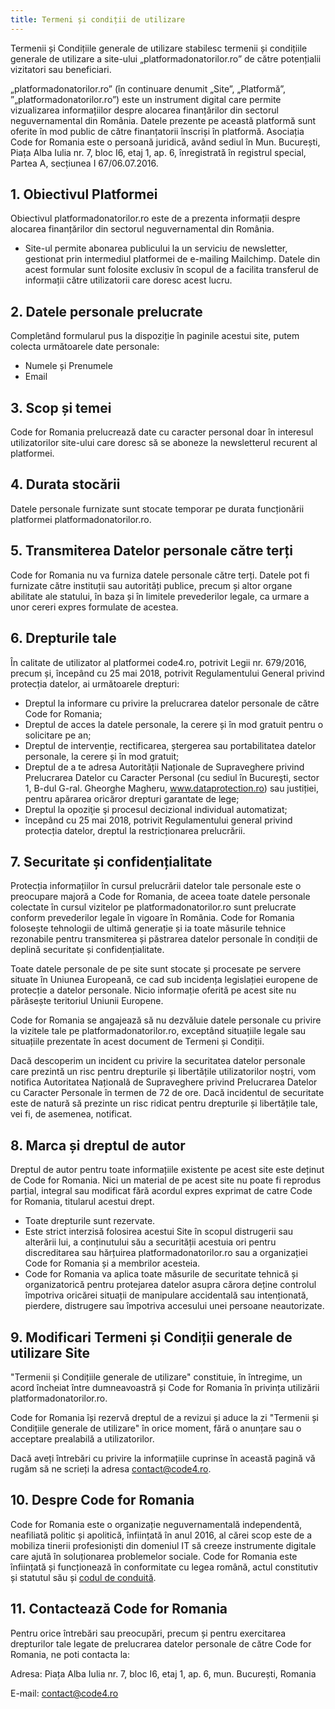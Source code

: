 ```yaml
---
title: Termeni și condiții de utilizare
---
```


Termenii și Condițiile generale de utilizare stabilesc termenii și condițiile generale de utilizare a site-ului „platformadonatorilor.ro” de către potențialii vizitatori sau beneficiari.

„platformadonatorilor.ro” (în continuare denumit „Site”, „Platformă”, ”„platformadonatorilor.ro”) este un instrument digital care permite vizualizarea informațiilor despre alocarea finanțărilor din sectorul neguvernamental din România. Datele prezente pe această platformă sunt oferite în mod public de către finanțatorii înscriși în platformă. Asociația Code for Romania este o persoană juridică, având sediul în Mun. București, Piața Alba Iulia nr. 7, bloc I6, etaj 1, ap. 6, înregistrată în registrul special, Partea A, secțiunea I 67/06.07.2016.

## 1. Obiectivul Platformei

Obiectivul platformadonatorilor.ro este de a prezenta informații despre alocarea finanțărilor din sectorul neguvernamental din România.

- Site-ul permite abonarea publicului la un serviciu de newsletter, gestionat prin intermediul platformei de e-mailing Mailchimp. Datele din acest formular sunt folosite exclusiv în scopul de a facilita transferul de informații către utilizatorii care doresc acest lucru.

## 2. Datele personale prelucrate

Completând formularul pus la dispoziție în paginile acestui site, putem colecta următoarele date personale:
- Numele și Prenumele
- Email

## 3. Scop și temei

Code for Romania prelucrează date cu caracter personal doar în interesul utilizatorilor site-ului care doresc să se aboneze la newsletterul recurent al platformei.

## 4. Durata stocării

Datele personale furnizate sunt stocate temporar pe durata funcționării platformei platformadonatorilor.ro.

## 5. Transmiterea Datelor personale către terți

Code for Romania nu va furniza datele personale către terți. Datele pot fi furnizate către instituții sau autorități publice, precum și altor organe abilitate ale statului, în baza și în limitele prevederilor legale, ca urmare a unor cereri expres formulate de acestea.

## 6. Drepturile tale

În calitate de utilizator al platformei code4.ro, potrivit Legii nr. 679/2016, precum și, începând cu 25 mai 2018, potrivit Regulamentului General privind protecția datelor, ai următoarele drepturi:

- Dreptul la informare cu privire la prelucrarea datelor personale de către Code for Romania;
- Dreptul de acces la datele personale, la cerere și în mod gratuit pentru o solicitare pe an;
- Dreptul de intervenție, rectificarea, ștergerea sau portabilitatea datelor personale, la cerere și în mod gratuit;
- Dreptul de a te adresa Autorității Naționale de Supraveghere privind Prelucrarea Datelor cu Caracter Personal (cu sediul în Bucureşti, sector 1, B-dul G-ral. Gheorghe Magheru, www.dataprotection.ro) sau justiției, pentru apărarea oricăror drepturi garantate de lege;
- Dreptul la opoziţie şi procesul decizional individual automatizat;
- începând cu 25 mai 2018, potrivit Regulamentului general privind protecția datelor, dreptul la restricționarea prelucrării.

## 7. Securitate și confidențialitate

Protecția informațiilor în cursul prelucrării datelor tale personale este o preocupare majoră a Code for Romania, de aceea toate datele personale colectate în cursul vizitelor pe platformadonatorilor.ro sunt prelucrate conform prevederilor legale în vigoare în România. Code for Romania folosește tehnologii de ultimă generație și ia toate măsurile tehnice rezonabile pentru transmiterea și păstrarea datelor personale în condiții de deplină securitate și confidențialitate.

Toate datele personale de pe site sunt stocate și procesate pe servere situate în Uniunea Europeană, ce cad sub incidența legislației europene de protecție a datelor personale. Nicio informație oferită pe acest site nu părăsește teritoriul Uniunii Europene.

Code for Romania se angajează să nu dezvăluie datele personale cu privire la vizitele tale pe platformadonatorilor.ro, exceptând situațiile legale sau situațiile prezentate în acest document de Termeni și Condiții.

Dacă descoperim un incident cu privire la securitatea datelor personale care prezintă un risc pentru drepturile și libertățile utilizatorilor noștri, vom notifica Autoritatea Națională de Supraveghere privind Prelucrarea Datelor cu Caracter Personale în termen de 72 de ore. Dacă incidentul de securitate este de natură să prezinte un risc ridicat pentru drepturile și libertățile tale, vei fi, de asemenea, notificat.

## 8. Marca și dreptul de autor

Dreptul de autor pentru toate informațiile existente pe acest site este deținut de Code for Romania. Nici un material de pe acest site nu poate fi reprodus parțial, integral sau modificat fără acordul expres exprimat de catre Code for Romania, titularul acestui drept.
- Toate drepturile sunt rezervate.
- Este strict interzisă folosirea acestui Site în scopul distrugerii sau alterării lui, a conținutului său a securității acestuia ori pentru discreditarea sau hărțuirea platformadonatorilor.ro sau a organizației Code for Romania și a membrilor acesteia.
- Code for Romania va aplica toate măsurile de securitate tehnică și organizatorică pentru protejarea datelor asupra cărora deține controlul împotriva oricărei situații de manipulare accidentală sau intenționată, pierdere, distrugere sau împotriva accesului unei persoane neautorizate.

## 9. Modificari Termeni și Condiții generale de utilizare Site

"Termenii și Condițiile generale de utilizare" constituie, în întregime, un acord încheiat între dumneavoastră și Code for Romania în privința utilizării platformadonatorilor.ro.

Code for Romania își rezervă dreptul de a revizui și aduce la zi "Termenii și Condițiile generale de utilizare" în orice moment, fără o anunțare sau o acceptare prealabilă a utilizatorilor.

Dacă aveți întrebări cu privire la informațiile cuprinse în această pagină vă rugăm să ne scrieți la adresa contact@code4.ro.

## 10. Despre Code for Romania

Code for Romania este o organizație neguvernamentală independentă, neafiliată politic și apolitică, înființată în anul 2016, al cărei scop este de a mobiliza tinerii profesioniști din domeniul IT să creeze instrumente digitale care ajută în soluționarea problemelor sociale. Code for Romania este înființată și funcționează în conformitate cu legea română, actul constitutiv și statutul său și [codul de conduită](https://code4.ro/codul-de-conduita/).

## 11. Contactează Code for Romania

Pentru orice întrebări sau preocupări, precum și pentru exercitarea drepturilor tale legate de prelucrarea datelor personale de către Code for Romania, ne poti contacta la:

Adresa: Piața Alba Iulia nr. 7, bloc I6, etaj 1, ap. 6, mun. București, Romania

E-mail: contact@code4.ro
